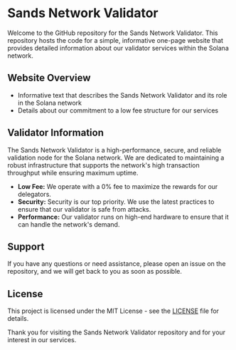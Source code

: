 # Sands Network Validator

Welcome to the GitHub repository for the Sands Network Validator. This repository hosts the code for a simple, informative one-page website that provides detailed information about our validator services within the Solana network.

## Website Overview

- Informative text that describes the Sands Network Validator and its role in the Solana network
- Details about our commitment to a low fee structure for our services

## Validator Information

The Sands Network Validator is a high-performance, secure, and reliable validation node for the Solana network. We are dedicated to maintaining a robust infrastructure that supports the network's high transaction throughput while ensuring maximum uptime.

- **Low Fee:** We operate with a 0% fee to maximize the rewards for our delegators.
- **Security:** Security is our top priority. We use the latest practices to ensure that our validator is safe from attacks.
- **Performance:** Our validator runs on high-end hardware to ensure that it can handle the network's demand.

## Support

If you have any questions or need assistance, please open an issue on the repository, and we will get back to you as soon as possible.

## License

This project is licensed under the MIT License - see the [LICENSE](LICENSE) file for details.

Thank you for visiting the Sands Network Validator repository and for your interest in our services.
